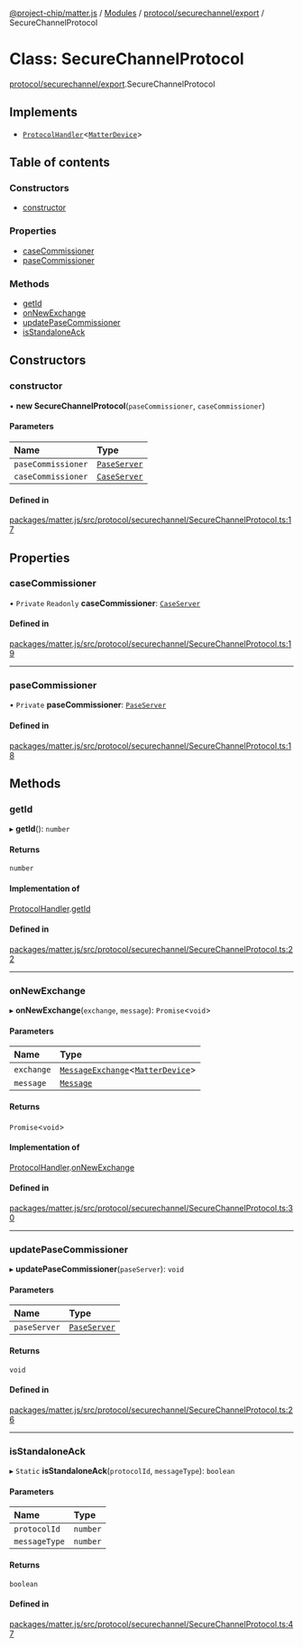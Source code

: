 [@project-chip/matter.js](../README.md) / [Modules](../modules.md) / [protocol/securechannel/export](../modules/protocol_securechannel_export.md) / SecureChannelProtocol

# Class: SecureChannelProtocol

[protocol/securechannel/export](../modules/protocol_securechannel_export.md).SecureChannelProtocol

## Implements

- [`ProtocolHandler`](../interfaces/protocol_export.ProtocolHandler.md)<[`MatterDevice`](export._internal_.MatterDevice.md)\>

## Table of contents

### Constructors

- [constructor](protocol_securechannel_export.SecureChannelProtocol.md#constructor)

### Properties

- [caseCommissioner](protocol_securechannel_export.SecureChannelProtocol.md#casecommissioner)
- [paseCommissioner](protocol_securechannel_export.SecureChannelProtocol.md#pasecommissioner)

### Methods

- [getId](protocol_securechannel_export.SecureChannelProtocol.md#getid)
- [onNewExchange](protocol_securechannel_export.SecureChannelProtocol.md#onnewexchange)
- [updatePaseCommissioner](protocol_securechannel_export.SecureChannelProtocol.md#updatepasecommissioner)
- [isStandaloneAck](protocol_securechannel_export.SecureChannelProtocol.md#isstandaloneack)

## Constructors

### constructor

• **new SecureChannelProtocol**(`paseCommissioner`, `caseCommissioner`)

#### Parameters

| Name | Type |
| :------ | :------ |
| `paseCommissioner` | [`PaseServer`](session_export.PaseServer.md) |
| `caseCommissioner` | [`CaseServer`](session_export.CaseServer.md) |

#### Defined in

[packages/matter.js/src/protocol/securechannel/SecureChannelProtocol.ts:17](https://github.com/project-chip/matter.js/blob/16d5b0d/packages/matter.js/src/protocol/securechannel/SecureChannelProtocol.ts#L17)

## Properties

### caseCommissioner

• `Private` `Readonly` **caseCommissioner**: [`CaseServer`](session_export.CaseServer.md)

#### Defined in

[packages/matter.js/src/protocol/securechannel/SecureChannelProtocol.ts:19](https://github.com/project-chip/matter.js/blob/16d5b0d/packages/matter.js/src/protocol/securechannel/SecureChannelProtocol.ts#L19)

___

### paseCommissioner

• `Private` **paseCommissioner**: [`PaseServer`](session_export.PaseServer.md)

#### Defined in

[packages/matter.js/src/protocol/securechannel/SecureChannelProtocol.ts:18](https://github.com/project-chip/matter.js/blob/16d5b0d/packages/matter.js/src/protocol/securechannel/SecureChannelProtocol.ts#L18)

## Methods

### getId

▸ **getId**(): `number`

#### Returns

`number`

#### Implementation of

[ProtocolHandler](../interfaces/protocol_export.ProtocolHandler.md).[getId](../interfaces/protocol_export.ProtocolHandler.md#getid)

#### Defined in

[packages/matter.js/src/protocol/securechannel/SecureChannelProtocol.ts:22](https://github.com/project-chip/matter.js/blob/16d5b0d/packages/matter.js/src/protocol/securechannel/SecureChannelProtocol.ts#L22)

___

### onNewExchange

▸ **onNewExchange**(`exchange`, `message`): `Promise`<`void`\>

#### Parameters

| Name | Type |
| :------ | :------ |
| `exchange` | [`MessageExchange`](protocol_export.MessageExchange.md)<[`MatterDevice`](export._internal_.MatterDevice.md)\> |
| `message` | [`Message`](../interfaces/codec_export.Message.md) |

#### Returns

`Promise`<`void`\>

#### Implementation of

[ProtocolHandler](../interfaces/protocol_export.ProtocolHandler.md).[onNewExchange](../interfaces/protocol_export.ProtocolHandler.md#onnewexchange)

#### Defined in

[packages/matter.js/src/protocol/securechannel/SecureChannelProtocol.ts:30](https://github.com/project-chip/matter.js/blob/16d5b0d/packages/matter.js/src/protocol/securechannel/SecureChannelProtocol.ts#L30)

___

### updatePaseCommissioner

▸ **updatePaseCommissioner**(`paseServer`): `void`

#### Parameters

| Name | Type |
| :------ | :------ |
| `paseServer` | [`PaseServer`](session_export.PaseServer.md) |

#### Returns

`void`

#### Defined in

[packages/matter.js/src/protocol/securechannel/SecureChannelProtocol.ts:26](https://github.com/project-chip/matter.js/blob/16d5b0d/packages/matter.js/src/protocol/securechannel/SecureChannelProtocol.ts#L26)

___

### isStandaloneAck

▸ `Static` **isStandaloneAck**(`protocolId`, `messageType`): `boolean`

#### Parameters

| Name | Type |
| :------ | :------ |
| `protocolId` | `number` |
| `messageType` | `number` |

#### Returns

`boolean`

#### Defined in

[packages/matter.js/src/protocol/securechannel/SecureChannelProtocol.ts:47](https://github.com/project-chip/matter.js/blob/16d5b0d/packages/matter.js/src/protocol/securechannel/SecureChannelProtocol.ts#L47)
